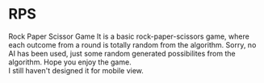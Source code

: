 # RPS
Rock Paper Scissor Game
It is a basic rock-paper-scissors game, where each outcome from a round is totally random from the algorithm. Sorry, no AI has been used, just some random generated possibilites from the algorithm. Hope you enjoy the game. 
<br/>
I still haven't designed it for mobile view.

